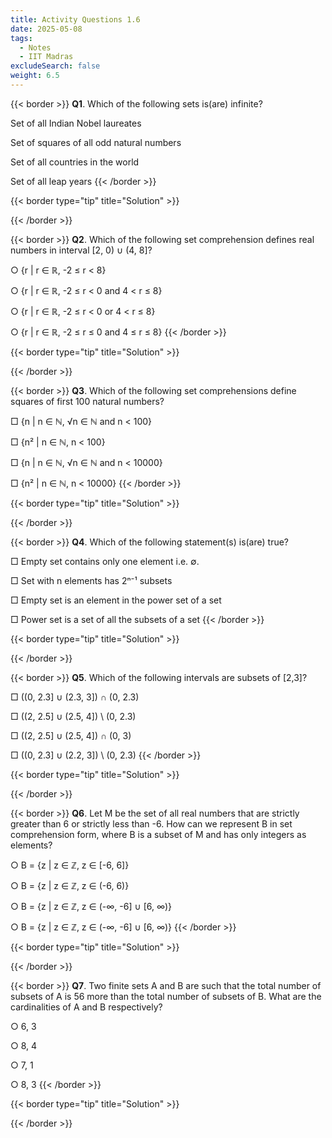 ```yaml
---
title: Activity Questions 1.6
date: 2025-05-08
tags:
  - Notes 
  - IIT Madras
excludeSearch: false
weight: 6.5
---
```



{{< border >}}
**Q1**. Which of the following sets is(are) infinite?

Set of all Indian Nobel laureates

Set of squares of all odd natural numbers

Set of all countries in the world

Set of all leap years
{{< /border >}}

{{< border type="tip" title="Solution" >}}

{{< /border >}}


{{< border >}}
**Q2**. Which of the following set comprehension defines real numbers in interval [2, 0) ∪ (4, 8]?

○ {r | r ∈ ℝ, -2 ≤ r < 8}

○ {r | r ∈ ℝ, -2 ≤ r < 0 and 4 < r ≤ 8}

○ {r | r ∈ ℝ, -2 ≤ r < 0 or 4 < r ≤ 8}

○ {r | r ∈ ℝ, -2 ≤ r ≤ 0 and 4 ≤ r ≤ 8}
{{< /border >}}

{{< border type="tip" title="Solution" >}}

{{< /border >}}


{{< border >}}
**Q3**. Which of the following set comprehensions define squares of first 100 natural numbers?

□ {n | n ∈ ℕ, √n ∈ ℕ and n < 100}

□ {n² | n ∈ ℕ, n < 100}

□ {n | n ∈ ℕ, √n ∈ ℕ and n < 10000}

□ {n² | n ∈ ℕ, n < 10000}
{{< /border >}}

{{< border type="tip" title="Solution" >}}

{{< /border >}}


{{< border >}}
**Q4**. Which of the following statement(s) is(are) true?

□ Empty set contains only one element i.e. ∅.

□ Set with n elements has 2ⁿ⁻¹ subsets

□ Empty set is an element in the power set of a set

□ Power set is a set of all the subsets of a set
{{< /border >}}

{{< border type="tip" title="Solution" >}}

{{< /border >}}


{{< border >}}
**Q5**. Which of the following intervals are subsets of [2,3]?

□ ((0, 2.3] ∪ (2.3, 3]) ∩ (0, 2.3)

□ ((2, 2.5] ∪ (2.5, 4]) \ (0, 2.3)

□ ((2, 2.5] ∪ (2.5, 4]) ∩ (0, 3)

□ ((0, 2.3] ∪ (2.2, 3]) \ (0, 2.3)
{{< /border >}}

{{< border type="tip" title="Solution" >}}

{{< /border >}}


{{< border >}}
**Q6**. Let M be the set of all real numbers that are strictly greater than 6 or strictly less than -6. How can we represent B in set comprehension form, where B is a subset of M and has only integers as elements?

○ B = {z | z ∈ ℤ, z ∈ [-6, 6]}

○ B = {z | z ∈ ℤ, z ∈ (-6, 6)}

○ B = {z | z ∈ ℤ, z ∈ (-∞, -6] ∪ [6, ∞)}

○ B = {z | z ∈ ℤ, z ∈ (-∞, -6] ∪ [6, ∞)}
{{< /border >}}

{{< border type="tip" title="Solution" >}}

{{< /border >}}


{{< border >}}
**Q7**. Two finite sets A and B are such that the total number of subsets of A is 56 more than the total number of subsets of B. What are the cardinalities of A and B respectively?

○ 6, 3

○ 8, 4

○ 7, 1

○ 8, 3
{{< /border >}}

{{< border type="tip" title="Solution" >}}

{{< /border >}}


